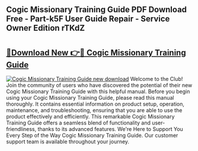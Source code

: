 ## Cogic Missionary Training Guide PDF Download Free - Part-k5F User Guide Repair - Service Owner Edition rTKdZ

# <h2><a href="http://bc61251.oget.top/?id=Cogic+Missionary+Training+Guide">🔗Download New 👉🔴 Cogic Missionary Training Guide</a></h2>

[![Cogic Missionary Training Guide new download](https://i.imgur.com/5g1atiW.png)](http://bc61251.oget.top/?id=Cogic+Missionary+Training+Guide)
Welcome to the Club! Join the community of users who have discovered the potential of their new Cogic Missionary Training Guide with this helpful manual. Before you begin using your Cogic Missionary Training Guide, please read this manual thoroughly. It contains essential information on product setup, operation, maintenance, and troubleshooting, ensuring that you are able to use the product effectively and efficiently. This remarkable Cogic Missionary Training Guide offers a seamless blend of functionality and user-friendliness, thanks to its advanced features. We're Here to Support You Every Step of the Way Cogic Missionary Training Guide. Our customer support team is available throughout your journey.
